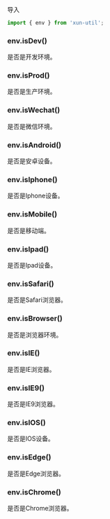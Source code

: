 导入

```javascript
import { env } from 'xun-util';
```

### env.isDev()

是否是开发环境。

### env.isProd()

是否是生产环境。

### env.isWechat()

是否是微信环境。

### env.isAndroid()

是否是安卓设备。

### env.isIphone()

是否是Iphone设备。

### env.isMobile()

是否是移动端。

### env.isIpad()

是否是Ipad设备。

### env.isSafari()

是否是Safari浏览器。

### env.isBrowser()

是否是浏览器环境。

### env.isIE()

是否是IE浏览器。

### env.isIE9()

是否是IE9浏览器。

### env.isIOS()

是否是IOS设备。

### env.isEdge()

是否是Edge浏览器。

### env.isChrome()

是否是Chrome浏览器。